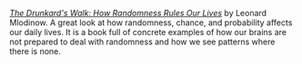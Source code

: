 *[The Drunkard's Walk: How Randomness Rules Our Lives](https://amzn.to/3htmpaH)* by Leonard Mlodinow. A great look at how randomness, chance, and probability affects our daily lives. It is a book full of concrete examples of how our brains are not prepared to deal with randomness and how we see patterns where there is none.